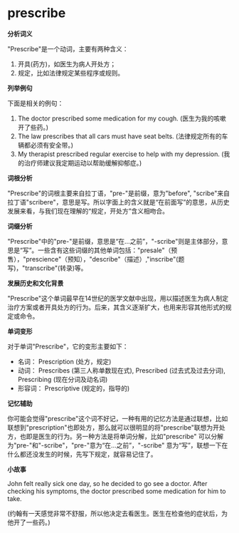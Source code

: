 # prescribe

**分析词义**

  

"Prescribe"是一个动词，主要有两种含义：

  

1.  开具(药方)，如医生为病人开处方；
2.  规定，比如法律规定某些程序或规则。

  

**列举例句**

  

下面是相关的例句：

  

1.  The doctor prescribed some medication for my cough. (医生为我的咳嗽开了些药。)
2.  The law prescribes that all cars must have seat belts. (法律规定所有的车辆都必须有安全带。)
3.  My therapist prescribed regular exercise to help with my depression. (我的治疗师建议我定期运动以帮助缓解抑郁症。)

  

**词根分析**

  

"Prescribe"的词根主要来自拉丁语，"pre-"是前缀，意为"before", "scribe"来自拉丁语"scribere"，意思是写。所以字面上的含义就是“在前面写”的意思，从历史发展来看，与我们现在理解的“规定，开处方”含义相吻合。

  

**词缀分析**

  

"Prescribe"中的"pre-"是前缀，意思是“在…之前”，"-scribe"则是主体部分，意思是“写”。一些含有这些词缀的其他单词包括："presale"（预售），"prescience"（预知），"describe"（描述）,"inscribe"(题写)，"transcribe"(转录)等。

  

**发展历史和文化背景**

  

"Prescribe"这个单词最早在14世纪的医学文献中出现，用以描述医生为病人制定治疗方案或者开具处方的行为。后来，其含义逐渐扩大，也用来形容其他形式的规定或命令。

  

**单词变形**

  

对于单词"Prescribe"，它的变形主要如下：

  

*   名词： Prescription (处方，规定)
*   动词： Prescribes (第三人称单数现在式), Prescribed (过去式及过去分词), Prescribing (现在分词及动名词)
*   形容词： Prescriptive (规定的，指导的)

  

**记忆辅助**

  

你可能会觉得"prescribe"这个词不好记，一种有用的记忆方法是通过联想，比如联想到"prescription"也即处方，那么就可以很明显的将"prescribe"联想为开处方，也即是医生的行为。另一种方法是将单词分解，比如"prescribe" 可以分解为"pre-"和"-scribe"，"pre-"意为“在…之前”，"-scribe" 意为“写”，联想一下在什么都还没发生的时候，先写下规定，就容易记住了。

  

**小故事**

  

John felt really sick one day, so he decided to go see a doctor. After checking his symptoms, the doctor prescribed some medication for him to take.

  

(约翰有一天感觉非常不舒服，所以他决定去看医生。医生在检查他的症状后，为他开了一些药。)

